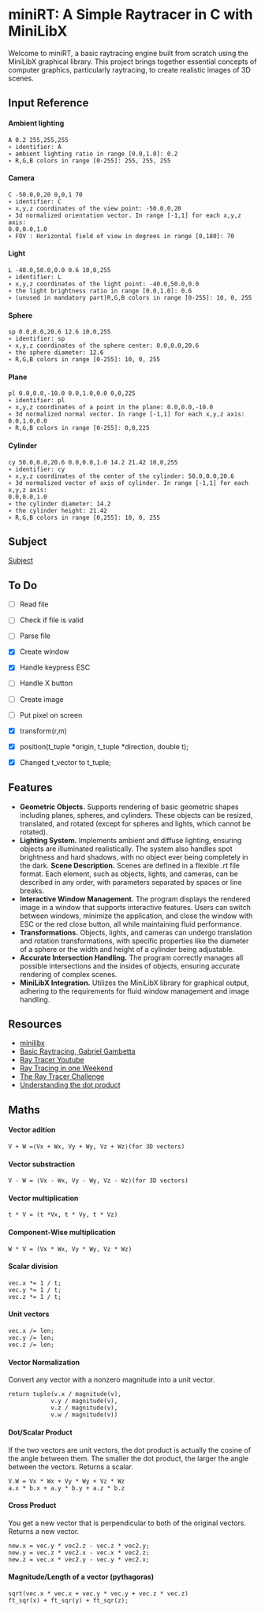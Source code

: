 # miniRT: A Simple Raytracer in C with MiniLibX
Welcome to miniRT, a basic raytracing engine built from scratch using the MiniLibX graphical library. This project brings together essential concepts of computer graphics, particularly raytracing, to create realistic images of 3D scenes.

## Input Reference

#### Ambient lighting
	A 0.2 255,255,255
	∗ identifier: A
	∗ ambient lighting ratio in range [0.0,1.0]: 0.2
	∗ R,G,B colors in range [0-255]: 255, 255, 255

#### Camera
	C -50.0,0,20 0,0,1 70
	∗ identifier: C
	∗ x,y,z coordinates of the view point: -50.0,0,20
	∗ 3d normalized orientation vector. In range [-1,1] for each x,y,z axis:
	0.0,0.0,1.0
	∗ FOV : Horizontal field of view in degrees in range [0,180]: 70

#### Light
	L -40.0,50.0,0.0 0.6 10,0,255
	∗ identifier: L
	∗ x,y,z coordinates of the light point: -40.0,50.0,0.0
	∗ the light brightness ratio in range [0.0,1.0]: 0.6
	∗ (unused in mandatory part)R,G,B colors in range [0-255]: 10, 0, 255

#### Sphere
	sp 0.0,0.0,20.6 12.6 10,0,255
	∗ identifier: sp
	∗ x,y,z coordinates of the sphere center: 0.0,0.0,20.6
	∗ the sphere diameter: 12.6
	∗ R,G,B colors in range [0-255]: 10, 0, 255

#### Plane
	pl 0.0,0.0,-10.0 0.0,1.0,0.0 0,0,225
	∗ identifier: pl
	∗ x,y,z coordinates of a point in the plane: 0.0,0.0,-10.0
	∗ 3d normalized normal vector. In range [-1,1] for each x,y,z axis: 0.0,1.0,0.0
	∗ R,G,B colors in range [0-255]: 0,0,225

#### Cylinder
	cy 50.0,0.0,20.6 0.0,0.0,1.0 14.2 21.42 10,0,255
	∗ identifier: cy
	∗ x,y,z coordinates of the center of the cylinder: 50.0,0.0,20.6
	∗ 3d normalized vector of axis of cylinder. In range [-1,1] for each x,y,z axis:
	0.0,0.0,1.0
	∗ the cylinder diameter: 14.2
	∗ the cylinder height: 21.42
	∗ R,G,B colors in range [0,255]: 10, 0, 255

## Subject
[Subject](https://cdn.intra.42.fr/pdf/pdf/137465/en.subject.pdf)

## To Do
- [ ] Read file
- [ ] Check if file is valid
- [ ] Parse file
- [x] Create window
- [x] Handle keypress ESC
- [ ] Handle X button
- [ ] Create image
- [ ] Put pixel on screen

- [x] transform(r,m)
- [x] position(t_tuple *origin, t_tuple *direction, double t);
- [x] Changed t_vector to t_tuple;

## Features
- **Geometric Objects.** Supports rendering of basic geometric shapes including planes, spheres, and cylinders. These objects can be resized, translated, and rotated (except for spheres and lights, which cannot be rotated).
- **Lighting System.** Implements ambient and diffuse lighting, ensuring objects are illuminated realistically. The system also handles spot brightness and hard shadows, with no object ever being completely in the dark.
**Scene Description.** Scenes are defined in a flexible .rt file format. Each element, such as objects, lights, and cameras, can be described in any order, with parameters separated by spaces or line breaks.
- **Interactive Window Management.** The program displays the rendered image in a window that supports interactive features. Users can switch between windows, minimize the application, and close the window with ESC or the red close button, all while maintaining fluid performance.
- **Transformations.** Objects, lights, and cameras can undergo translation and rotation transformations, with specific properties like the diameter of a sphere or the width and height of a cylinder being adjustable.
- **Accurate Intersection Handling.** The program correctly manages all possible intersections and the insides of objects, ensuring accurate rendering of complex scenes.
- **MiniLibX Integration.** Utilizes the MiniLibX library for graphical output, adhering to the requirements for fluid window management and image handling.


## Resources
- [minilibx](https://aurelienbrabant.fr/blog?q=minilibx)
- [Basic Raytracing, Gabriel Gambetta](https://www.gabrielgambetta.com/computer-graphics-from-scratch/02-basic-raytracing.html)
- [Ray Tracer Youtube](https://www.youtube.com/watch?v=RIgc5J_ZGu8&list=PLAqGIYgEAxrUO6ODA0pnLkM2UOijerFPv&index=1)
- [Ray Tracing in one Weekend](https://raytracing.github.io/)
- [The Ray Tracer Challenge](http://raytracerchallenge.com/)
- [Understanding the dot product](https://betterexplained.com/articles/vector-calculus-understanding-the-dot-product/)

## Maths 

#### Vector adition
	V + W =⟨Vx​ + Wx​, Vy​ + Wy​, Vz​ + Wz​⟩(for 3D vectors)

#### Vector substraction
	V - W = ⟨Vx​ - Wx​, Vy​ - Wy​, Vz​ - Wz​⟩(for 3D vectors)

#### Vector multiplication
	t * V = (t *Vx, t * Vy, t * Vz)

#### Component-Wise multiplication
	W * V = (Vx * Wx, Vy * Wy, Vz * Wz)

#### Scalar division
	vec.x *= 1 / t;
	vec.y *= 1 / t;
	vec.z *= 1 / t;

#### Unit vectors
    vec.x /= len;
    vec.y /= len;
    vec.z /= len;

#### Vector Normalization
Convert any vector  with a nonzero magnitude into a unit vector.

    return tuple(v.x / magnitude(v),
                v.y / magnitude(v),
                v.z / magnitude(v),
                v.w / magnitude(v))

#### Dot/Scalar Product
If the two vectors are unit vectors, the dot product is actually the cosine of the angle between them. The smaller the dot product, the larger the angle between the vectors. Returns a scalar.

	V.W = Vx * Wx + Vy * Wy + Vz * Wz
	a.x * b.x + a.y * b.y + a.z * b.z

#### Cross Product
You get a new vector that is perpendicular to both of the original vectors. Returns a new vector.

    new.x = vec.y * vec2.z - vec.z * vec2.y;
    new.y = vec.z * vec2.x - vec.x * vec2.z;
    new.z = vec.x * vec2.y - vec.y * vec2.x;

#### Magnitude/Length of a vector (pythagoras)
	sqrt(vec.x * vec.x + vec.y * vec.y + vec.z * vec.z)
	ft_sqr(x) + ft_sqr(y) + ft_sqr(z);




